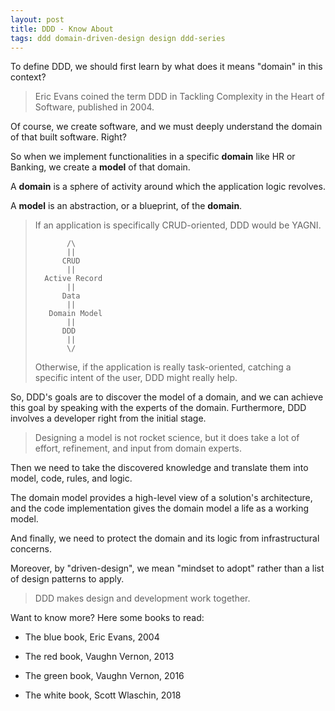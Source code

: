 ```yaml
---
layout: post
title: DDD - Know About
tags: ddd domain-driven-design design ddd-series
---
```


To define DDD, we should first learn by what does it means "domain" in this context?

> Eric Evans coined the term DDD in Tackling Complexity in the Heart of Software, published in 2004.

Of course, we create software, and we must deeply understand the domain of that built software. Right? 

So when we implement functionalities in a specific **domain** like HR or Banking, we create a **model** of that domain.

A **domain** is a sphere of activity around which the application logic revolves.

A **model** is an abstraction, or a blueprint, of the **domain**.

> If an application is specifically CRUD-oriented, DDD would be YAGNI. 
>
> ```
>        /\
>        ||
>       CRUD
>        ||
>   Active Record
>        ||
>       Data
>        ||
>    Domain Model
>        ||
>       DDD
>        ||
>        \/
> ```
>
> Otherwise, if the application is really task-oriented, catching a specific intent of the user, DDD might really help.

So, DDD's goals are to discover the model of a domain, and we can achieve this goal by speaking with the experts of the domain. Furthermore, DDD involves a developer right from the initial stage.

> Designing a model is not rocket science, but it does take a lot of effort, refinement, and input from domain experts.

Then we need to take the discovered knowledge and translate them into model, code, rules, and logic. 

The domain model provides a high-level view of a solution's architecture, and the code implementation gives the domain model a life as a working model.

And finally, we need to protect the domain and its logic from infrastructural concerns. 

Moreover, by "driven-design", we mean "mindset to adopt" rather than a list of design patterns to apply.

> DDD makes design and development work together.

Want to know more? Here some books to read:

- The blue book, Eric Evans, 2004

- The red book, Vaughn Vernon, 2013

- The green book, Vaughn Vernon, 2016

- The white book, Scott Wlaschin, 2018